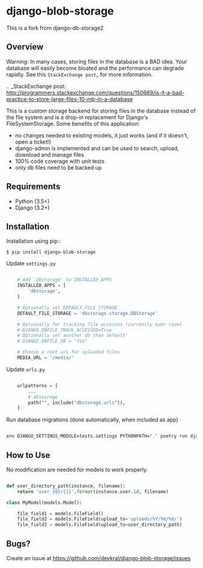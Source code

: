 # django-blob-storage

This is a fork from django-db-storage2

## Overview

Warning: In many cases, storing files in the database is a BAD idea. Your database will easily become bloated and the performance can degrade rapidly. See this `StackExchange post`\_ for more information.

.. \_StackExchange post: http://programmers.stackexchange.com/questions/150669/is-it-a-bad-practice-to-store-large-files-10-mb-in-a-database

This is a custom storage backend for storing files in the database instead of the file system and is a drop-in replacement for Django's FileSystemStorage. Some benefits of this application:

-   no changes needed to existing models, it just works (and if it doesn't, open a ticket!)
-   django-admin is implemented and can be used to search, upload, download and manage files
-   100% code coverage with unit tests
-   only db files need to be backed up

## Requirements

-   Python (3.5+)
-   Django (3.2+)

## Installation

Installation using pip::

    $ pip install django-blob-storage

Update `settings.py`

```python

    # Add 'dbstorage' to INSTALLED_APPS
    INSTALLED_APPS = [
        'dbstorage',
    ]

    # Optionally set DEFAULT_FILE_STORAGE
    DEFAULT_FILE_STORAGE = 'dbstorage.storage.DBStorage'

    # Optionally for tracking file accesses (currently over view)
    # DJANGO_DBFILE_TRACK_ACCESSED=True
    # Optionally set another db than default
    # DJANGO_DBFILE_DB = "foo"

    # Choose a root url for uploaded files
    MEDIA_URL = '/media/'
```

Update `urls.py`

```python

    urlpatterns = [
        ...
        # dbstorage
        path("", include("dbstorage.urls")),
    ]
```

Run database migrations (done automatically, when included as app)

```sh

env DJANGO_SETTINGS_MODULE=tests.settings PYTHONPATH="." poetry run django-admin migrate


```

## How to Use

No modification are needed for models to work properly.

```python

def user_directory_path(instance, filename):
    return 'user_{0}/{1}'.format(instance.user.id, filename)

class MyModel(models.Model):

    file_field1 = models.FileField()
    file_field2 = models.FileField(upload_to='uploads/%Y/%m/%d/')
    file_field3 = models.FileField(upload_to=user_directory_path)
```

## Bugs?

Create an issue at https://github.com/devkral/django-blob-storage/issues
